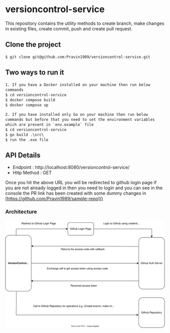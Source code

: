 # versioncontrol-service

This repository contains the utility methods to create branch, make changes in existing files, create commit, push and 
create pull request.
## Clone the project

```
$ git clone git@github.com:Pravin1989/versioncontrol-service.git

```
## Two ways to run it 

```
1. If you have a Docker installed on your machine then run below commands
$ cd versioncontrol-service
$ docker compose build
$ docker compose up
```
```
2. If you have installed only Go on your machine then run below commands but before that you need to set the environment variables which are present in `env.example` file
$ cd versioncontrol-service
$ go build .\src\
$ run the .exe file
```

## API Details
* Endpoint : http://localhost:8080/versioncontrol-service/
* Http Method : GET

Once you hit the above URL you will be redirected to github login page if you are not already logged in then you need to login and you can see in the console the PR link has been created with some dummy changes in  [https://github.com/Pravin1989/sample-repo]()

### Architecture
![Imgae Caption](VersionControl_Arch.svg)